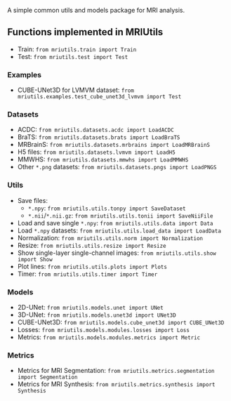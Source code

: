 A simple common utils and models package for MRI analysis.

## Functions implemented in MRIUtils

- Train: `from mriutils.train import Train`
- Test: `from mriutils.test import Test`

### Examples

- CUBE-UNet3D for LVMVM dataset: `from mriutils.examples.test_cube_unet3d_lvmvm import Test`

### Datasets

- ACDC: `from mriutils.datasets.acdc import LoadACDC`
- BraTS: `from mriutils.datasets.brats import LoadBraTS`
- MRBrainS: `from mriutils.datasets.mrbrains import LoadMRBrainS`
- H5 files: `from mriutils.datasets.lvmvm import LoadH5`
- MMWHS: `from mriutils.datasets.mmwhs import LoadMMWHS`
- Other `*.png` datasets: `from mriutils.datasets.pngs import LoadPNGS`

### Utils

- Save files:
	- `*.npy`: `from mriutils.utils.tonpy import SaveDataset`
	- `*.nii`/`*.nii.gz`: `from mriutils.utils.tonii import SaveNiiFile`
- Load and save single `*.npy`: `from mriutils.utils.data import Data`
- Load `*.npy` datasets: `from mriutils.utils.load_data import LoadData`
- Normalization: `from mriutils.utils.norm import Normalization`
- Resize: `from mriutils.utils.resize import Resize`
- Show single-layer single-channel images: `from mriutils.utils.show import Show`
- Plot lines: `from mriutils.utils.plots import Plots`
- Timer: `from mriutils.utils.timer import Timer`

### Models

- 2D-UNet: `from mriutils.models.unet import UNet`
- 3D-UNet: `from mriutils.models.unet3d import UNet3D`
- CUBE-UNet3D: `from mriutils.models.cube_unet3d import CUBE_UNet3D`
- Losses: `from mriutils.models.modules.losses import Loss`
- Metrics: `from mriutils.models.modules.metrics import Metric`

### Metrics

- Metrics for MRI Segmentation: `from mriutils.metrics.segmentation import Segmentation`
- Metrics for MRI Synthesis: `from mriutils.metrics.synthesis import Synthesis`

